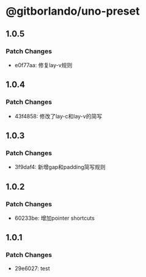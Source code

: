 # @gitborlando/uno-preset

## 1.0.5

### Patch Changes

- e0f77aa: 修复lay-v规则

## 1.0.4

### Patch Changes

- 43f4858: 修改了lay-c和lay-v的简写

## 1.0.3

### Patch Changes

- 3f9daf4: 新增gap和padding简写规则

## 1.0.2

### Patch Changes

- 60233be: 增加pointer shortcuts

## 1.0.1

### Patch Changes

- 29e6027: test

